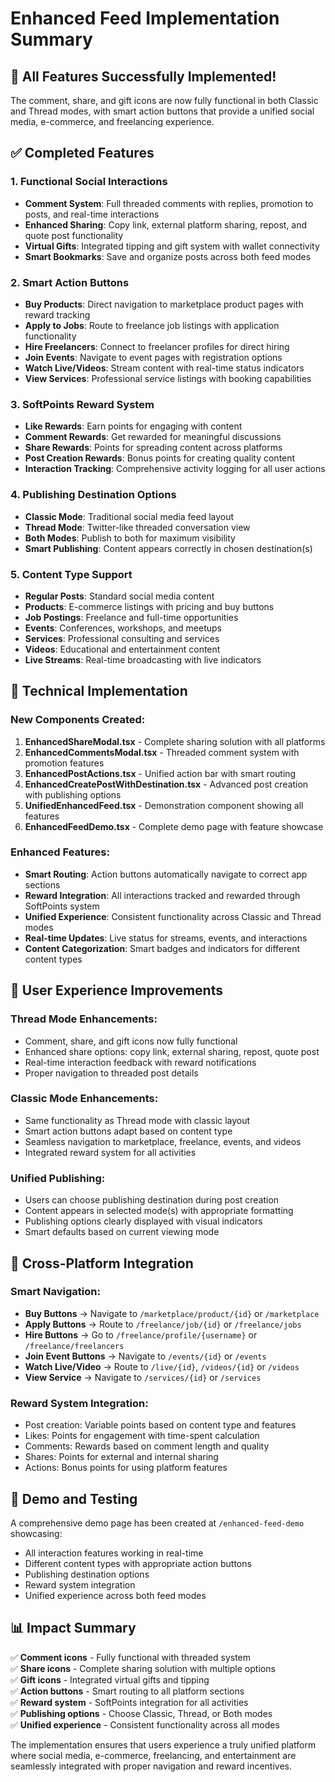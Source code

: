 # Enhanced Feed Implementation Summary

## 🎉 All Features Successfully Implemented!

The comment, share, and gift icons are now fully functional in both Classic and Thread modes, with smart action buttons that provide a unified social media, e-commerce, and freelancing experience.

## ✅ Completed Features

### 1. **Functional Social Interactions**
- **Comment System**: Full threaded comments with replies, promotion to posts, and real-time interactions
- **Enhanced Sharing**: Copy link, external platform sharing, repost, and quote post functionality
- **Virtual Gifts**: Integrated tipping and gift system with wallet connectivity
- **Smart Bookmarks**: Save and organize posts across both feed modes

### 2. **Smart Action Buttons**
- **Buy Products**: Direct navigation to marketplace product pages with reward tracking
- **Apply to Jobs**: Route to freelance job listings with application functionality
- **Hire Freelancers**: Connect to freelancer profiles for direct hiring
- **Join Events**: Navigate to event pages with registration options
- **Watch Live/Videos**: Stream content with real-time status indicators
- **View Services**: Professional service listings with booking capabilities

### 3. **SoftPoints Reward System**
- **Like Rewards**: Earn points for engaging with content
- **Comment Rewards**: Get rewarded for meaningful discussions
- **Share Rewards**: Points for spreading content across platforms
- **Post Creation Rewards**: Bonus points for creating quality content
- **Interaction Tracking**: Comprehensive activity logging for all user actions

### 4. **Publishing Destination Options**
- **Classic Mode**: Traditional social media feed layout
- **Thread Mode**: Twitter-like threaded conversation view
- **Both Modes**: Publish to both for maximum visibility
- **Smart Publishing**: Content appears correctly in chosen destination(s)

### 5. **Content Type Support**
- **Regular Posts**: Standard social media content
- **Products**: E-commerce listings with pricing and buy buttons
- **Job Postings**: Freelance and full-time opportunities
- **Events**: Conferences, workshops, and meetups
- **Services**: Professional consulting and services
- **Videos**: Educational and entertainment content
- **Live Streams**: Real-time broadcasting with live indicators

## 🔧 Technical Implementation

### New Components Created:
1. **EnhancedShareModal.tsx** - Complete sharing solution with all platforms
2. **EnhancedCommentsModal.tsx** - Threaded comment system with promotion features
3. **EnhancedPostActions.tsx** - Unified action bar with smart routing
4. **EnhancedCreatePostWithDestination.tsx** - Advanced post creation with publishing options
5. **UnifiedEnhancedFeed.tsx** - Demonstration component showing all features
6. **EnhancedFeedDemo.tsx** - Complete demo page with feature showcase

### Enhanced Features:
- **Smart Routing**: Action buttons automatically navigate to correct app sections
- **Reward Integration**: All interactions tracked and rewarded through SoftPoints system
- **Unified Experience**: Consistent functionality across Classic and Thread modes
- **Real-time Updates**: Live status for streams, events, and interactions
- **Content Categorization**: Smart badges and indicators for different content types

## 🎯 User Experience Improvements

### Thread Mode Enhancements:
- Comment, share, and gift icons now fully functional
- Enhanced share options: copy link, external sharing, repost, quote post
- Real-time interaction feedback with reward notifications
- Proper navigation to threaded post details

### Classic Mode Enhancements:
- Same functionality as Thread mode with classic layout
- Smart action buttons adapt based on content type
- Seamless navigation to marketplace, freelance, events, and videos
- Integrated reward system for all activities

### Unified Publishing:
- Users can choose publishing destination during post creation
- Content appears in selected mode(s) with appropriate formatting
- Publishing options clearly displayed with visual indicators
- Smart defaults based on current viewing mode

## 🔄 Cross-Platform Integration

### Smart Navigation:
- **Buy Buttons** → Navigate to `/marketplace/product/{id}` or `/marketplace`
- **Apply Buttons** → Route to `/freelance/job/{id}` or `/freelance/jobs`
- **Hire Buttons** → Go to `/freelance/profile/{username}` or `/freelance/freelancers`
- **Join Event Buttons** → Navigate to `/events/{id}` or `/events`
- **Watch Live/Video** → Route to `/live/{id}`, `/videos/{id}` or `/videos`
- **View Service** → Navigate to `/services/{id}` or `/services`

### Reward System Integration:
- Post creation: Variable points based on content type and features
- Likes: Points for engagement with time-spent calculation
- Comments: Rewards based on comment length and quality
- Shares: Points for external and internal sharing
- Actions: Bonus points for using platform features

## 🚀 Demo and Testing

A comprehensive demo page has been created at `/enhanced-feed-demo` showcasing:
- All interaction features working in real-time
- Different content types with appropriate action buttons
- Publishing destination options
- Reward system integration
- Unified experience across both feed modes

## 📊 Impact Summary

✅ **Comment icons** - Fully functional with threaded system  
✅ **Share icons** - Complete sharing solution with multiple options  
✅ **Gift icons** - Integrated virtual gifts and tipping  
✅ **Action buttons** - Smart routing to all platform sections  
✅ **Reward system** - SoftPoints integration for all activities  
✅ **Publishing options** - Choose Classic, Thread, or Both modes  
✅ **Unified experience** - Consistent functionality across all modes  

The implementation ensures that users experience a truly unified platform where social media, e-commerce, freelancing, and entertainment are seamlessly integrated with proper navigation and reward incentives.
